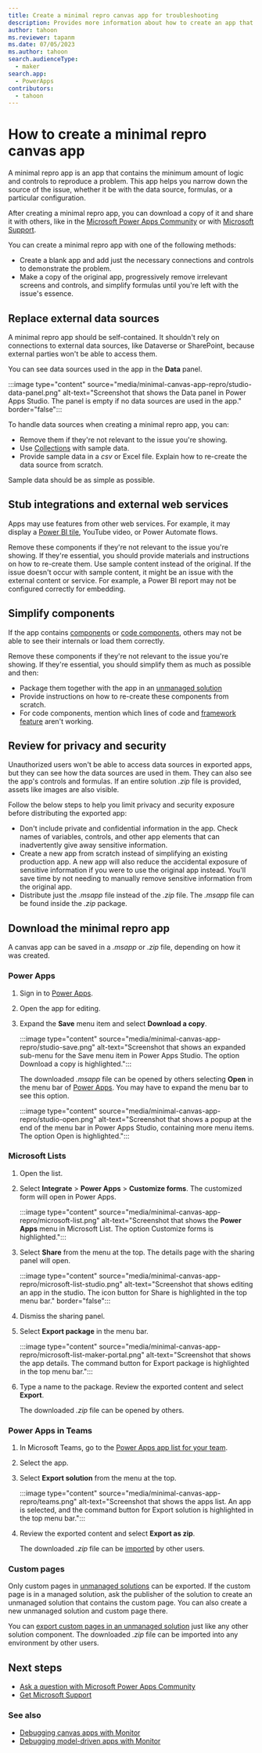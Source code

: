 ```yaml
---
title: Create a minimal repro canvas app for troubleshooting
description: Provides more information about how to create an app that showcases a problem clearly.
author: tahoon
ms.reviewer: tapanm
ms.date: 07/05/2023
ms.author: tahoon
search.audienceType: 
  - maker
search.app: 
  - PowerApps
contributors:
  - tahoon
---
```

# How to create a minimal repro canvas app

A minimal repro app is an app that contains the minimum amount of logic and controls to reproduce a problem. This app helps you narrow down the source of the issue, whether it be with the data source, formulas, or a particular configuration.

After creating a minimal repro app, you can download a copy of it and share it with others, like in the [Microsoft Power Apps Community](https://powerusers.microsoft.com/t5/Power-Apps-Community/ct-p/PowerApps1) or with [Microsoft Support](https://powerapps.microsoft.com/support/).

You can create a minimal repro app with one of the following methods:

- Create a blank app and add just the necessary connections and controls to demonstrate the problem.
- Make a copy of the original app, progressively remove irrelevant screens and controls, and simplify formulas until you're left with the issue's essence.

## Replace external data sources

A minimal repro app should be self-contained. It shouldn't rely on connections to external data sources, like Dataverse or SharePoint, because external parties won't be able to access them.

You can see data sources used in the app in the **Data** panel.

:::image type="content" source="media/minimal-canvas-app-repro/studio-data-panel.png" alt-text="Screenshot that shows the Data panel in Power Apps Studio. The panel is empty if no data sources are used in the app." border="false":::

To handle data sources when creating a minimal repro app, you can:

- Remove them if they're not relevant to the issue you're showing.
- Use [Collections](/power-apps/maker/canvas-apps/create-update-collection) with sample data.
- Provide sample data in a *csv* or Excel file. Explain how to re-create the data source from scratch.

Sample data should be as simple as possible.

## Stub integrations and external web services

Apps may use features from other web services. For example, it may display a [Power BI tile](/power-apps/maker/canvas-apps/controls/control-power-bi-tile), YouTube video, or Power Automate flows.

Remove these components if they're not relevant to the issue you're showing. If they're essential, you should provide materials and instructions on how to re-create them. Use sample content instead of the original. If the issue doesn't occur with sample content, it might be an issue with the external content or service. For example, a Power BI report may not be configured correctly for embedding.

## Simplify components

If the app contains [components](/power-apps/maker/canvas-apps/create-component) or [code components](/power-apps/developer/component-framework/component-framework-for-canvas-apps), others may not be able to see their internals or load them correctly.

Remove these components if they're not relevant to the issue you're showing. If they're essential, you should simplify them as much as possible and then:

- Package them together with the app in an [unmanaged solution](/power-apps/maker/data-platform/export-solutions)
- Provide instructions on how to re-create these components from scratch.
- For code components, mention which lines of code and [framework feature](/power-apps/developer/component-framework/reference) aren't working.

## Review for privacy and security

Unauthorized users won't be able to access data sources in exported apps, but they can see how the data sources are used in them. They can also see the app's controls and formulas. If an entire solution *.zip* file is provided, assets like images are also visible.

Follow the below steps to help you limit privacy and security exposure before distributing the exported app:

- Don't include private and confidential information in the app. Check names of variables, controls, and other app elements that can inadvertently give away sensitive information.
- Create a new app from scratch instead of simplifying an existing production app. A new app will also reduce the accidental exposure of sensitive information if you were to use the original app instead. You'll save time by not needing to manually remove sensitive information from the original app.
- Distribute just the *.msapp* file instead of the *.zip* file. The *.msapp* file can be found inside the *.zip* package.

## Download the minimal repro app

A canvas app can be saved in a *.msapp* or *.zip* file, depending on how it was created.

### Power Apps

1. Sign in to [Power Apps](https://make.powerapps.com/).

1. Open the app for editing.

2. Expand the **Save** menu item and select **Download a copy**.

   :::image type="content" source="media/minimal-canvas-app-repro/studio-save.png" alt-text="Screenshot that shows an expanded sub-menu for the Save menu item in Power Apps Studio. The option Download a copy is highlighted.":::

   The downloaded *.msapp* file can be opened by others selecting **Open** in the menu bar of [Power Apps](https://make.powerapps.com/). You may have to expand the menu bar to see this option.

   :::image type="content" source="media/minimal-canvas-app-repro/studio-open.png" alt-text="Screenshot that shows a popup at the end of the menu bar in Power Apps Studio, containing more menu items. The option Open is highlighted.":::

### Microsoft Lists

1. Open the list.

1. Select **Integrate** > **Power Apps** > **Customize forms**. The customized form will open in Power Apps.

   :::image type="content" source="media/minimal-canvas-app-repro/microsoft-list.png" alt-text="Screenshot that shows the **Power Apps** menu in Microsoft List. The option Customize forms is highlighted.":::

1. Select **Share** from the menu at the top. The details page with the sharing panel will open.

   :::image type="content" source="media/minimal-canvas-app-repro/microsoft-list-studio.png" alt-text="Screenshot that shows editing an app in the studio. The icon button for Share is highlighted in the top menu bar." border="false":::

1. Dismiss the sharing panel.

1. Select **Export package** in the menu bar.

   :::image type="content" source="media/minimal-canvas-app-repro/microsoft-list-maker-portal.png" alt-text="Screenshot that shows the app details. The command button for Export package is highlighted in the top menu bar.":::

1. Type a name to the package. Review the exported content and select **Export**.

    The downloaded *.zip* file can be opened by others.

### Power Apps in Teams

1. In Microsoft Teams, go to the [Power Apps app list for your team](/power-apps/teams/manage-your-apps).

1. Select the app.

1. Select **Export solution** from the menu at the top.

   :::image type="content" source="media/minimal-canvas-app-repro/teams.png" alt-text="Screenshot that shows the apps list. An app is selected, and the command button for Export solution is highlighted in the top menu bar.":::

1. Review the exported content and select **Export as zip**.

    The downloaded *.zip* file can be [imported](/power-apps/maker/canvas-apps/export-import-app#importing-a-canvas-app-package) by other users.

### Custom pages

Only custom pages in [unmanaged solutions](/power-platform/alm/solution-concepts-alm#managed-and-unmanaged-solutions) can be exported. If the custom page is in a managed solution, ask the publisher of the solution to create an unmanaged solution that contains the custom page. You can also create a new unmanaged solution and custom page there.

You can [export custom pages in an unmanaged solution](/power-apps/maker/data-platform/export-solutions) just like any other solution component. The downloaded *.zip* file can be imported into any environment by other users.

## Next steps

- [Ask a question with Microsoft Power Apps Community](https://powerusers.microsoft.com/t5/Power-Apps-Community/ct-p/PowerApps1)
- [Get Microsoft Support](https://powerapps.microsoft.com/support/)

### See also

- [Debugging canvas apps with Monitor](/power-apps/maker/monitor-canvasapps)
- [Debugging model-driven apps with Monitor](/power-apps/maker/monitor-modelapps)
